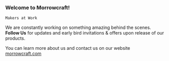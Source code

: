 ### Welcome to Morrowcraft!
    Makers at Work

We are constantly working on something amazing behind the scenes.
**Follow Us** for updates and early bird invitations & offers upon release of our products.

You can learn more about us and contact us on our website [morrowcraft.com](https://morrowcraft.com)
